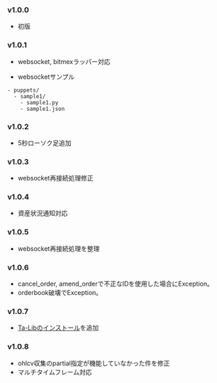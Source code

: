 ### v1.0.0

- 初版

### v1.0.1

- websocket, bitmexラッパー対応

- websocketサンプル
```
- puppets/
  - sample1/
    - sample1.py
    - sample1.json
```
### v1.0.2

- 5秒ローソク足追加

### v1.0.3

- websocket再接続処理修正

### v1.0.4

- 資産状況通知対応

### v1.0.5

- websocket再接続処理を整理

### v1.0.6

- cancel_order, amend_orderで不正なIDを使用した場合にException。
- orderbook破壊でException。

### v1.0.7

- [Ta-Libのインストール](./docs/04_indicator.md)を追加

### v1.0.8

- ohlcv収集のpartial指定が機能していなかった件を修正
- マルチタイムフレーム対応
